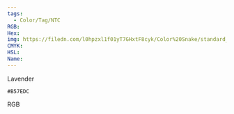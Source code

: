 ```yaml
---
tags:
  - Color/Tag/NTC
RGB:
Hex:
img: https://filedn.com/l0hpzxl1f01yT7GHxtF8cyk/Color%20Snake/standard_csv_to_svg/B57EDC.svg
CMYK:
HSL:
Name:
---
```

Lavender
```palette
#B57EDC
```
RGB
